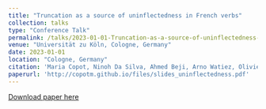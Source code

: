 ```yaml
---
title: "Truncation as a source of uninflectedness in French verbs"
collection: talks
type: "Conference Talk"
permalink: /talks/2023-01-01-Truncation-as-a-source-of-uninflectedness-in-Frenc
venue: "Universität zu Köln, Cologne, Germany"
date: 2023-01-01
location: "Cologne, Germany"
citation: 'Maria Copot, Ninoh Da Silva, Ahmed Beji, Arno Watiez, Olivier Bonami. (2023). &quot;Truncation as a source of uninflectedness in French verbs&quot;. Universität zu Köln, Cologne, Germany.'
paperurl: 'http://copotm.github.io/files/slides_uninflectedness.pdf'
---
```


[Download paper here](http://copotm.github.io/files/slides_uninflectedness.pdf)
